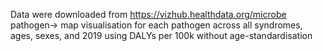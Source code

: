Data were downloaded from https://vizhub.healthdata.org/microbe pathogen-> map visualisation for each pathogen across all syndromes, ages, sexes, and 2019 using DALYs per 100k without age-standardisation

